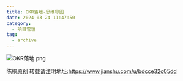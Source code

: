 ```yaml
---
title: OKR落地-思维导图
date: 2024-03-24 11:47:50
category:
  - 项目管理
tag:
  - archive
---
```

![OKR落地.png](https://upload-images.jianshu.io/upload_images/5526061-6b05e451fc50cd73.png?imageMogr2/auto-orient/strip%7CimageView2/2/w/1240)

陈桐原创
转载请注明地址:https://www.jianshu.com/u/bdcce32c05dd
